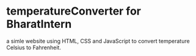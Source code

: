 # temperatureConverter for BharatIntern
a simle website using HTML, CSS and JavaScript to convert temperature Celsius to Fahrenheit.
